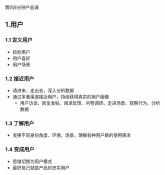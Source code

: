 腾讯8分钟产品课

## 1.用户

### 1.1 定义用户

- 目标用户
- 用户喜好
- 用户场景

### 1.2 接近用户

- 请进来、走出去，深入分析数据
- 通过多重渠道接近用户，持续获得真实的用户画像
    - 用户访谈、回复发帖、阅读反馈、问卷调研、走进场景、观察行为、分析数据

### 1.3 了解用户

- 变换不同身份角度、环境、场景，理解各种用户群的使用需求

### 1.4 变成用户

- 思维切换为用户模式
- 最好自己就是产品的忠实用户



